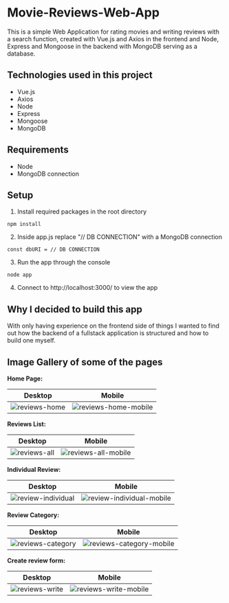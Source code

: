 # Movie-Reviews-Web-App
This is a simple Web Application for rating movies and writing reviews with a search function, created with Vue.js and Axios in the frontend and Node, Express and Mongoose in the backend with MongoDB serving as a database.

## Technologies used in this project
* Vue.js
* Axios
* Node
* Express
* Mongoose
* MongoDB

## Requirements
* Node
* MongoDB connection

## Setup
1. Install required packages in the root directory
```
npm install
```
2. Inside app.js replace "// DB CONNECTION" with a MongoDB connection 
```
const dbURI = // DB CONNECTION
```
3. Run the app through the console
```
node app
```
4. Connect to http://localhost:3000/ to view the app

## Why I decided to build this app
With only having experience on the frontend side of things I wanted to find out how the backend of a fullstack application is structured and how to build one myself.


## Image Gallery of some of the pages
**Home Page:**

Desktop             |  Mobile
:-------------------------:|:-------------------------:
![reviews-home](https://github.com/marioP2000/Movie-Reviews-Web-App/assets/132082343/b2631864-d332-4003-8bac-79a5eb101277)  |  ![reviews-home-mobile](https://github.com/marioP2000/Movie-Reviews-Web-App/assets/132082343/64c2b1d7-b978-4a90-9c46-ef0ffe0386c3)

**Reviews List:**

Desktop             |  Mobile
:-------------------------:|:-------------------------:
![reviews-all](https://github.com/marioP2000/Movie-Reviews-Web-App/assets/132082343/40c60e08-8e54-4a5c-8ef7-098333aa5527)  |  ![reviews-all-mobile](https://github.com/marioP2000/Movie-Reviews-Web-App/assets/132082343/b6dac1d7-2aa8-4a4a-b6af-64d5a98cd369)

**Individual Review:**

Desktop             |  Mobile
:-------------------------:|:-------------------------:
![review-individual](https://github.com/marioP2000/Movie-Reviews-Web-App/assets/132082343/bcde5266-f9ca-4e0a-8eb5-2f34cbdd78d6)  |  ![review-individual-mobile](https://github.com/marioP2000/Movie-Reviews-Web-App/assets/132082343/fd4cc65a-1aa8-4219-9b1d-8b8fa97026dd)

**Review Category:**

Desktop             |  Mobile
:-------------------------:|:-------------------------:
![reviews-category](https://github.com/marioP2000/Movie-Reviews-Web-App/assets/132082343/beea4086-686b-443b-b394-b48b3959e935)  |  ![reviews-category-mobile](https://github.com/marioP2000/Movie-Reviews-Web-App/assets/132082343/c02a48e2-32f6-4259-b948-b09b558d2b3a)

**Create review form:**

Desktop             |  Mobile
:-------------------------:|:-------------------------:
![reviews-write](https://github.com/marioP2000/Movie-Reviews-Web-App/assets/132082343/5b1cd9fb-e8a4-4d43-9630-adc8808644f6)  |  ![reviews-write-mobile](https://github.com/marioP2000/Movie-Reviews-Web-App/assets/132082343/ba35574a-2b2a-4f6b-afcd-9c1a720a06fe)












